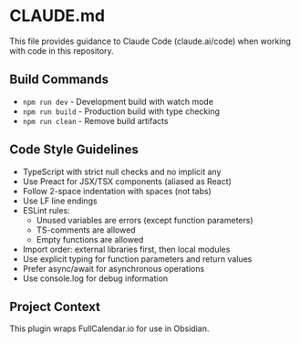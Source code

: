 # CLAUDE.md

This file provides guidance to Claude Code (claude.ai/code) when working with code in this repository.

## Build Commands

- `npm run dev` - Development build with watch mode
- `npm run build` - Production build with type checking
- `npm run clean` - Remove build artifacts

## Code Style Guidelines

- TypeScript with strict null checks and no implicit any
- Use Preact for JSX/TSX components (aliased as React)
- Follow 2-space indentation with spaces (not tabs)
- Use LF line endings
- ESLint rules:
  - Unused variables are errors (except function parameters)
  - TS-comments are allowed
  - Empty functions are allowed
- Import order: external libraries first, then local modules
- Use explicit typing for function parameters and return values
- Prefer async/await for asynchronous operations
- Use console.log for debug information

## Project Context

This plugin wraps FullCalendar.io for use in Obsidian.
